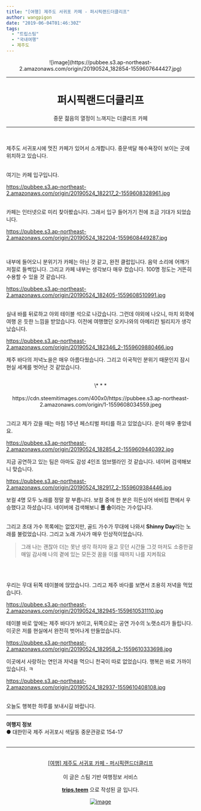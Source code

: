 ```yaml
---
title: "[여행] 제주도 서귀포 카페 - 퍼시픽랜드더클리프"
author: wangpigon
date: "2019-06-04T01:46:30Z"
tags:
  - "트립스팀"
  - "국내여행"
  - 제주도
---
```

<center>![image](https://pubbee.s3.ap-northeast-2.amazonaws.com/origin/20190524_182854-1559607644427.jpg)</center>
<hr><center><h1>퍼시픽랜드더클리프</h1>중문 젊음의 열정이 느껴지는 더클리프 카페</center><hr>

<br>

제주도 서귀포시에 멋진 카페가 있어서 소개합니다. 중문색달 해수욕장이 보이는 곳에 위치하고 있습니다.

<br>여기는 카페 입구입니다. 

https://pubbee.s3.ap-northeast-2.amazonaws.com/origin/20190524_182217_2-1559608328961.jpg


<br>카페는 인터넷으로 미리 찾아봤습니다. 그래서 입구 들어가기 전에 조금 기대가 되었습니다.

https://pubbee.s3.ap-northeast-2.amazonaws.com/origin/20190524_182204-1559608449287.jpg

<br>

내부에 들어오니 분위기가 카페는 아닌 것 같고, 완전 클럽입니다. 음악 소리에 어깨가 저절로 들썩입니다. 그리고 카페 내부는 생각보다 매우 컸습니다. 100명 정도는 거뜬히 수용할 수 있을 것 같습니다.

https://pubbee.s3.ap-northeast-2.amazonaws.com/origin/20190524_182405-1559608510991.jpg

<br>실내 바를 뒤로하고 야외 테이블 석으로 나갔습니다. 그런데 야외에 나오니, 마치 외쿡에 여행 온 듯한 느낌을 받았습니다. 이전에 여행했던 오키나와의 아메리칸 빌리지가 생각났습니다.

https://pubbee.s3.ap-northeast-2.amazonaws.com/origin/20190524_182346_2-1559609880466.jpg

제주 바다의 저녁노을은 매우 아름다웠습니다. 그리고 이국적인 분위기 때문인지 잠시 현실 세계를 벗어난 것 같았습니다.

<br>
<center>\* * *</center><br>

<center>https://cdn.steemitimages.com/400x0/https://pubbee.s3.ap-northeast-2.amazonaws.com/origin/1-1559608034559.jpeg</center>

<br>그리고 제가 갔을 때는 마침 1주년 페스티벌 파티를 하고 있었습니다. 운이 매우 좋았네요.

https://pubbee.s3.ap-northeast-2.amazonaws.com/origin/20190524_182854_2-1559609440392.jpg

지금 공연하고 있는 팀은 아마도 감성 4인조 엄브렐라인 것 같습니다. 네이버 검색해보니 맞습니다.

https://pubbee.s3.ap-northeast-2.amazonaws.com/origin/20190524_182917_2-1559609384446.jpg

보컬 4명 모두 노래를 정말 잘 부릅니다. 보컬 중에 한 분은 히든싱어 바비킴 편에서 우승했다고 하셨습니다. 네이버에 검색해보니 **폴 송**이라는 가수입니다. 

<br>그리고 초대 가수 목록에는 없었지만, 골드 가수가 무대에 나와서 **Shinny Day**라는 노래를 불렀었습니다. 그리고 노래 가사가 매우 인상적이었습니다. 

> 그래 나는 괜찮아 더는 못난 생각 하지마
울고 웃던 시간들 그것 마저도 소중한걸
매일 감사해 나의 곁에 있는 모든것
꿈을 이룰 때까지 나를 지켜줘요

<br><br>


우리는 무대 뒤쪽 테이블에 앉았습니다. 그리고 제주 바다를 보면서 조용히 저녁을 먹었습니다. 

https://pubbee.s3.ap-northeast-2.amazonaws.com/origin/20190524_182945-1559610531110.jpg

테이블 바로 앞에는 제주 바다가 보이고, 뒤쪽으로는 공연  가수의 노랫소리가 들립니다. 이곳은 저를 현실에서 완전히 벗어나게 만들었습니다.

https://pubbee.s3.ap-northeast-2.amazonaws.com/origin/20190524_182958_2-1559610333698.jpg

이곳에서 사랑하는 연인과 저녁을 먹으니 천국이 따로 없었습니다. 행복은 바로 가까이 있습니다. ㅋ

https://pubbee.s3.ap-northeast-2.amazonaws.com/origin/20190524_182937-1559610408108.jpg

<br>오늘도 행복한 하루를 보내시길 바랍니다.
<hr><b>여행지 정보</b><br/>● 대한민국 제주 서귀포시 색달동 중문관광로 154-17<br/><br/><hr><br/><center><a href='https://kr.tripsteem.com/post/tt20190604t014628330z'>[여행] 제주도 서귀포 카페 - 퍼시픽랜드더클리프</a></center><br />
<center>
이 글은 스팀 기반 여행정보 서비스

<a href='https://kr.tripsteem.com/'><b>trips.teem</b></a> 으로 작성된 글 입니다.

<a href='https://kr.tripsteem.com/'>![image](https://cdn.steemitimages.com/DQmUFZTyUVo6PuZGHeF9VxLHxkrufqLa37Wz8U6A9j115JU/％EB％B0％B0％EB％84％88_％EB％B4％84.jpg)</a>
</center>